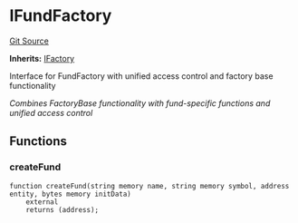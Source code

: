 # IFundFactory
[Git Source](https://github.com/capsign/protocol/blob/dfa6820124c5610a6bfa06329447dbae7c24bc0a/src/Funds/factory/interfaces/IFundFactory.sol)

**Inherits:**
[IFactory](/src/Diamonds/factory/IFactory.sol/interface.IFactory.md)

Interface for FundFactory with unified access control and factory base functionality

*Combines FactoryBase functionality with fund-specific functions and unified access control*


## Functions
### createFund


```solidity
function createFund(string memory name, string memory symbol, address entity, bytes memory initData)
    external
    returns (address);
```

